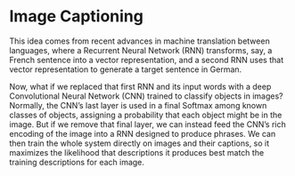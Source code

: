 Image Captioning 
=====================

This idea comes from recent advances in machine translation between languages, where a Recurrent Neural Network (RNN) transforms, say, a French sentence into a vector representation, and a second RNN uses that vector representation to generate a target sentence in German.

Now, what if we replaced that first RNN and its input words with a deep Convolutional Neural Network (CNN) trained to classify objects in images? Normally, the CNN’s last layer is used in a final Softmax among known classes of objects, assigning a probability that each object might be in the image. But if we remove that final layer, we can instead feed the CNN’s rich encoding of the image into a RNN designed to produce phrases. We can then train the whole system directly on images and their captions, so it maximizes the likelihood that descriptions it produces best match the training descriptions for each image.